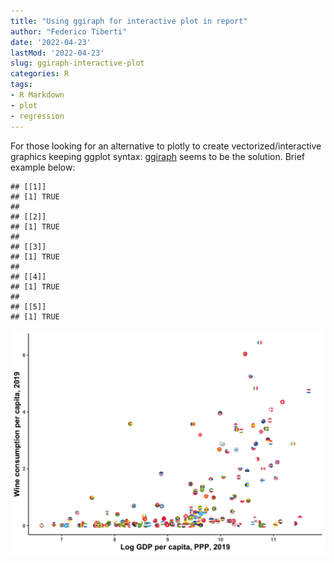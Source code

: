 ```yaml
---
title: "Using ggiraph for interactive plot in report"
author: "Federico Tiberti"
date: '2022-04-23'
lastMod: '2022-04-23'
slug: ggiraph-interactive-plot
categories: R
tags:
- R Markdown
- plot
- regression
---
```


For those looking for an alternative to plotly to create vectorized/interactive graphics keeping ggplot syntax: [ggiraph](https://davidgohel.github.io/ggiraph/#:~:text=ggiraph%20is%20a%20tool%20that,when%20used%20in%20shiny%20applications.) seems to be the solution. Brief example below:



```
## [[1]]
## [1] TRUE
## 
## [[2]]
## [1] TRUE
## 
## [[3]]
## [1] TRUE
## 
## [[4]]
## [1] TRUE
## 
## [[5]]
## [1] TRUE
```

<img src="index.en_files/figure-html/unnamed-chunk-1-1.png" width="672" />









